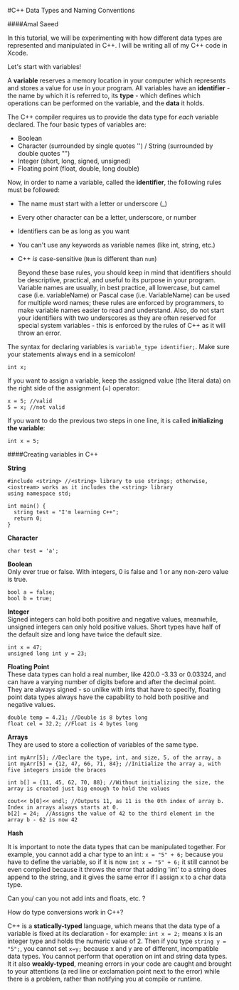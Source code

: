 #C++ Data Types and Naming Conventions

####Amal Saeed     



In this tutorial, we will be experimenting with how different data types are represented and manipulated in C++. I will be writing all of my C++ code in Xcode.


Let's start with variables!

A **variable** reserves a memory location in your computer which represents and stores a value for use in your program. All variables have an **identifier** - the name by which it is referred to, its **type** - which defines which operations can be performed on the variable, and the **data** it holds.

The C++ compiler requires us to provide the data type for *each* variable declared. The four basic types of variables are:  
- Boolean
- Character (surrounded by single quotes '') / String (surrounded by double quotes "")
- Integer (short, long, signed, unsigned)
- Floating point (float, double, long double)

Now, in order to name a variable, called the **identifier**, the following rules must be followed:   
- The name must start with a letter or underscore (_)  
- Every other character can be a letter, underscore, or number  
- Identifiers can be as long as you want  
- You can't use any keywords as variable names (like int, string, etc.)
- C++ *is* case-sensitive (`Num` is different than `num`)

  Beyond these base rules, you should keep in mind that identifiers should be descriptive, practical, and useful to its purpose in your program. Variable names are usually, in best practice, all lowercase, but camel case (i.e. variableName) or Pascal case (i.e. VariableName) can be used for multiple word names; these rules are enforced by programmers, to make variable names easier to read and understand. Also, do not start your identifiers with two underscores as they are often reserved for special system variables - this is enforced by the rules of C++ as it will throw an error.

The syntax for declaring variables is `variable_type identifier;`. Make sure your statements always end in a semicolon!
```
int x;
```
If you want to assign a variable, keep the assigned value (the literal data) on the right side of the assignment (=) operator:
```
x = 5; //valid
5 = x; //not valid
```
If you want to do the previous two steps in one line, it is called **initializing the variable**:
```
int x = 5;
```

####Creating variables in C++

**String**
```
#include <string> //<string> library to use strings; otherwise, <iostream> works as it includes the <string> library
using namespace std;

int main() {
  string test = "I'm learning C++";
  return 0;
}
```

**Character**
```
char test = 'a';
```

**Boolean**    
Only ever true or false. With integers, 0 is false and 1 or any non-zero value is true.
```
bool a = false;
bool b = true;

```

**Integer**   
Signed integers can hold both positive and negative values, meanwhile, unsigned integers can only hold positive values. Short types have half of the default size and long have twice the default size.
```
int x = 47;
unsigned long int y = 23;
```

**Floating Point**     
These data types can hold a real number, like 420.0 -3.33 or 0.03324, and can have a varying number of digits before and after the decimal point. They are always signed - so unlike with ints that have to specify, floating point data types always have the capability to hold both positive and negative values.
```
double temp = 4.21; //Double is 8 bytes long
float cel = 32.2; //Float is 4 bytes long
```

**Arrays**   
They are used to store a collection of variables of the same type.
```
int myArr[5]; //Declare the type, int, and size, 5, of the array, a
int myArr[5] = {12, 47, 66, 71, 84}; //Initialize the array a, with five integers inside the braces

int b[] = {11, 45, 62, 70, 88}; //Without initializing the size, the array is created just big enough to hold the values

cout<< b[0]<< endl; //Outputs 11, as 11 is the 0th index of array b. Index in arrays always starts at 0.
b[2] = 24;  //Assigns the value of 42 to the third element in the array b - 62 is now 42
```

**Hash**


It is important to note the data types that can be manipulated together. For example, you cannot add a char type to an int: `x = "5" + 6;` because you have to define the variable, so if it is now `int x = "5" + 6;` it still cannot be even compiled because it throws the error that adding 'int' to a string does append to the string, and it gives the same error if I assign x to a char data type.

Can you/ can you not add ints and floats, etc. ? 

How do type conversions work in C++?


C++ is a **statically-typed** language, which means that the data type of a variable is fixed at its declaration - for example: `int x = 2;` means x is an integer type and holds the numeric value of 2. Then if you type `string y = "5";`, you cannot set `x=y;` because x and y are of different, incompatible data types. You cannot perform that operation on int and string data types. It it also **weakly-typed**, meaning errors in your code are caught and brought to your attentions (a red line or exclamation point next to the error) while there is a problem, rather than notifying you at compile or runtime.
